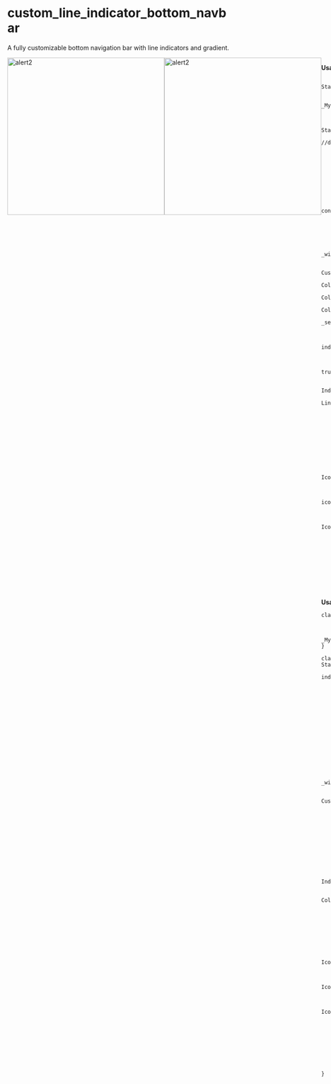 # custom_line_indicator_bottom_navbar

A fully customizable bottom navigation bar with line indicators and gradient.

<div style="display:flex">
<img width="355" alt="alert2" src="https://user-images.githubusercontent.com/44444254/119264671-31b10b00-bbf5-11eb-8135-016bb51d33a7.png" width="200">
<img width="355" alt="alert2" src="https://user-images.githubusercontent.com/44444254/119265100-928d1300-bbf6-11eb-92c6-f57cdcb30108.png" width="200">
<div/>

<b>Usage without gradient: </b>

            class MyExample extends StatefulWidget {
            @override
            _MyExampleState createState() => _MyExampleState();
            }

            class _MyExampleState extends State<MyExample> {
            int _selectedIndex = 0; //default index

            List<Widget> _widgetOptions = [
                Text('Home'),
                Text('Account'),
                Text('Leaves'),
                Text('Loyalty'),
                Text('Requests'),
            ];
            @override
            Widget build(BuildContext context) {
                return Scaffold(
                appBar: AppBar(
                    title: Text('Example'),
                ),
                body: Center(
                    child: _widgetOptions.elementAt(_selectedIndex),
                ),
                bottomNavigationBar: CustomLineIndicatorBottomNavbar(
                    selectedColor: Colors.blue,
                    unSelectedColor: Colors.black54,
                    backgroundColor: Colors.white,
                    currentIndex: _selectedIndex,
                    onTap: (index) {
                    setState(() {
                        _selectedIndex = index;
                    });
                    },
                    enableLineIndicator: true,
                    lineIndicatorWidth: 3,
                    indicatorType: IndicatorType.Top,
                    // gradient: LinearGradient(
                    //   colors: kGradients,
                    // ),

                    customBottomBarItems: [
                    CustomBottomBarItems(
                        label: 'Home',
                        icon: Icons.home,
                    ),
                    CustomBottomBarItems(
                        label: 'Account',
                        icon: Icons.account_box_outlined,
                    ),
                    CustomBottomBarItems(
                        label: 'Leaves', icon: Icons.calendar_today_outlined),
                    CustomBottomBarItems(
                        label: 'Loyalty',
                        icon: Icons.card_giftcard_rounded,
                    ),
                    CustomBottomBarItems(
                        label: 'Requests',
                        icon: Icons.list,
                    ),
                    ],
                ),
                );
            }
            }

<b>Usage with gradient : </b>

    class MyExample extends StatefulWidget {

        @override
        _MyExampleState createState() => _MyExampleState();
    }

    class _MyExampleState extends State<MyExample> {
        int _selectedIndex = 0; //default index

        List<Widget> _widgetOptions = [
            Text('Home'),
            Text('Account'),
            Text('Leaves'),
            Text('Loyalty'),
            Text('Requests'),
        ];
        @override
        Widget build(BuildContext context) {
        return Scaffold(
            appBar: AppBar(
                title: Text('Example'),
            ),
            body: Center(
                child: _widgetOptions.elementAt(_selectedIndex),
            ),
            bottomNavigationBar: CustomLineIndicatorBottomNavbar(
            selectedColor: Colors.white,
            unSelectedColor: Colors.black54,
            backgroundColor: Colors.white,
            currentIndex: _selectedIndex,
            onTap: (index) {
                setState(() {
                _selectedIndex = index;
                });
            },
            enableLineIndicator: true,
            lineIndicatorWidth: 3,
            indicatorType: IndicatorType.Top,
            gradient: LinearGradient(
                colors: [Colors.pink, Colors.yellow],
            ),
            customBottomBarItems: [
                CustomBottomBarItems(
                    label: 'Home',
                    icon: Icons.home,
                ),
                CustomBottomBarItems(
                    label: 'Account',
                    icon: Icons.account_box_outlined,
                ),
                CustomBottomBarItems(
                    label: 'Leaves', icon: Icons.calendar_today_outlined),
                CustomBottomBarItems(
                    label: 'Loyalty',
                    icon: Icons.card_giftcard_rounded,
                ),
                CustomBottomBarItems(
                    label: 'Requests',
                    icon: Icons.list,
                ),
            ],
            ),
        );
        }
    }
